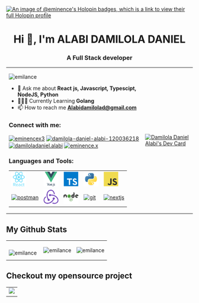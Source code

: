   [![An image of @eminence's Holopin badges, which is a link to view their full Holopin profile](https://holopin.me/eminence)](https://holopin.io/@eminence)

<h1 align="center">Hi 👋, I'm ALABI DAMILOLA DANIEL</h1>
<h3 align="center">A Full Stack  developer</h3>

<table>
<tr  >
  <td   valign="center">
<p align="left"> <img src="https://komarev.com/ghpvc/?username=emilance&label=Profile%20views&color=0e75b6&style=flat" alt="emilance" /> </p>

    
- 💬 Ask me about **React js, Javascript, Typescipt, NodeJS, Python**
- 👨🏽‍💻 Currently Learning **Golang**
- 📫 How to reach me **Alabidamilolad@gmail.com**

<h3 align="left">Connect with me:</h3>
<p align="left">
<a href="https://twitter.com/eminencex3" target="blank"><img align="center" src="https://raw.githubusercontent.com/rahuldkjain/github-profile-readme-generator/master/src/images/icons/Social/twitter.svg" alt="eminencex3" height="30" width="40" /></a>
<a href="https://linkedin.com/in/damilola-daniel-alabi-120036218" target="blank"><img align="center" src="https://raw.githubusercontent.com/rahuldkjain/github-profile-readme-generator/master/src/images/icons/Social/linked-in-alt.svg" alt="damilola-daniel-alabi-120036218" height="30" width="40" /></a>
<a href="https://fb.com/damiloladaniel.alabi" target="blank"><img align="center" src="https://raw.githubusercontent.com/rahuldkjain/github-profile-readme-generator/master/src/images/icons/Social/facebook.svg" alt="damiloladaniel.alabi" height="30" width="40" /></a>
<a href="https://www.instagram.com/emmicodes" target="blank"><img align="center" src="https://raw.githubusercontent.com/rahuldkjain/github-profile-readme-generator/master/src/images/icons/Social/instagram.svg" alt="eminence.x" height="30" width="40" /></a>
</p>
    
    
    
<h3 align="left">Languages and Tools:</h3>
<p align="left"> 
  <table>
    <tr>
      <td>
  <a href="https://reactjs.org/" target="_blank" rel="noreferrer"> <img src="https://raw.githubusercontent.com/devicons/devicon/master/icons/react/react-original-wordmark.svg" alt="react" width="40" height="40"/> </a> 
      </td>
      <td>
  <a href="https://vuejs.org/" target="_blank" rel="noreferrer"> <img src="https://raw.githubusercontent.com/devicons/devicon/master/icons/vuejs/vuejs-original-wordmark.svg" alt="vuejs" width="40" height="40"/> </a>
      </td>
      <td>
     <a href="https://www.typescriptlang.org/" target="_blank" rel="noreferrer"> <img src="https://raw.githubusercontent.com/devicons/devicon/master/icons/typescript/typescript-original.svg" alt="typescript" width="40" height="40"/> </a>
      </td>
      <td>
  <a href="https://www.python.org" target="_blank" rel="noreferrer"> <img src="https://raw.githubusercontent.com/devicons/devicon/master/icons/python/python-original.svg" alt="python" width="40" height="40"/> </a>
      </td>
      <td>
  <a href="https://developer.mozilla.org/en-US/docs/Web/JavaScript" target="_blank" rel="noreferrer"> <img src="https://raw.githubusercontent.com/devicons/devicon/master/icons/javascript/javascript-original.svg" alt="javascript" width="40" height="40"/> </a> 
      </td>
    </tr>
    <tr>
       <td>
  <a href="https://postman.com" target="_blank" rel="noreferrer"> <img src="https://www.vectorlogo.zone/logos/getpostman/getpostman-icon.svg" alt="postman" width="40" height="40"/> </a> 
      </td>
      <td>
  <a href="https://redux.js.org" target="_blank" rel="noreferrer"> <img src="https://raw.githubusercontent.com/devicons/devicon/master/icons/redux/redux-original.svg" alt="redux" width="40" height="40"/> </a>
      </td>
      <td>
 <a href="https://nodejs.org" target="_blank" rel="noreferrer"> <img src="https://raw.githubusercontent.com/devicons/devicon/master/icons/nodejs/nodejs-original-wordmark.svg" alt="nodejs" width="40" height="40"/> </a>
      </td>
      <td>
   <a href="https://git-scm.com/" target="_blank" rel="noreferrer"> <img src="https://www.vectorlogo.zone/logos/git-scm/git-scm-icon.svg" alt="git" width="40" height="40"/> </a>  
      </td>
      <td>
 <a href="https://nextjs.org/" target="_blank" rel="noreferrer"> <img src="https://cdn.worldvectorlogo.com/logos/nextjs-2.svg" alt="nextjs" width="40" height="40"/> </a> 
      </td>
    </tr>
    </table>
    </p>
  </td>
  <td>
    <a href="https://app.daily.dev/Eminence"><img src="https://api.daily.dev/devcards/a8f0913a689c47f2926f66c6b8dac336.png?r=kkz" width="400" alt="Damilola Daniel          Alabi's Dev Card"/></a>
  </td>
  </tr>
  </table>
  

  ## My Github Stats
  <table>

  <tr> 
    <td valign="center">
        <p><img align="left" src="https://github-readme-stats.vercel.app/api/top-langs?username=emilance&show_icons=true&locale=en&layout=compact" alt="emilance" />                   </p>
    </td>
    <td valign="center" >
       <p>&nbsp;<img align="center" src="https://github-readme-stats.vercel.app/api?username=emilance&show_icons=true&locale=en" alt="emilance" /></p>
    </td>
    <td   valign="center">
       <p><img align="center" src="https://github-readme-streak-stats.herokuapp.com/?user=emilance&" alt="emilance" /></p>
    </td>
  </tr>

</table>


  ## Checkout my opensource project
  <table>
  <tr >
    <td>
      <a href="https://github.com/Emilance/Javascript-Calculator-App"><img src="https://github-readme-stats.vercel.app/api/pin/?username=Emilance&repo=Javascript-Calculator-App" /></a>
    </td>
  </tr>
  </table>
